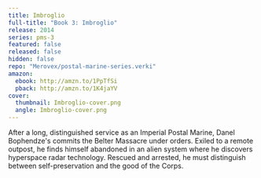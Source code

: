 ```yaml
---
title: Imbroglio
full-title: "Book 3: Imbroglio"
release: 2014
series: pms-3
featured: false
released: false
hidden: false
repo: "Merovex/postal-marine-series.verki"
amazon:
  ebook: http://amzn.to/1PpTfSi
  pback: http://amzn.to/1K4jaYV
cover:
  thumbnail: Imbroglio-cover.png
  angle: Imbroglio-cover.png
---
```


After a long, distinguished service as an Imperial Postal Marine, Danel Bophendze's commits the Belter Massacre under orders. Exiled to a remote outpost, he finds himself abandoned in an alien system where he discovers hyperspace radar technology. Rescued and arrested, he must distinguish between self-preservation and the good of the Corps.